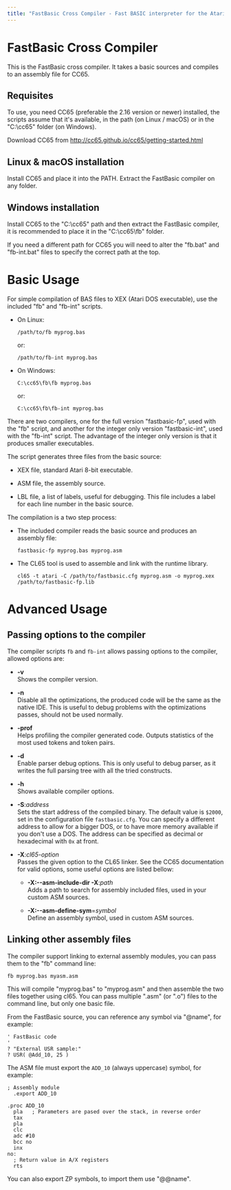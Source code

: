 ```yaml
---
title: "FastBasic Cross Compiler - Fast BASIC interpreter for the Atari 8-bit computers"
---
```


FastBasic Cross Compiler
========================

This is the FastBasic cross compiler. It takes a basic sources and compiles
to an assembly file for CC65.


Requisites
----------

To use, you need CC65 (preferable the 2.16 version or newer) installed, the
scripts assume that it's available, in the path (on Linux / macOS) or in the
"C:\cc65\" folder (on Windows).

Download CC65 from http://cc65.github.io/cc65/getting-started.html


Linux & macOS installation
--------------------------

Install CC65 and place it into the PATH. Extract the FastBasic compiler on any
folder.


Windows installation
--------------------

Install CC65 to the "C:\cc65\" path and then extract the FastBasic compiler,
it is recommended to place it in the "C:\cc65\fb\" folder.

If you need a different path for CC65 you will need to alter the "fb.bat" and
"fb-int.bat" files to specify the correct path at the top.


Basic Usage
===========

For simple compilation of BAS files to XEX (Atari DOS executable), use the
included "fb" and "fb-int" scripts.

- On Linux:

      /path/to/fb myprog.bas

  or:

      /path/to/fb-int myprog.bas

- On Windows:

      C:\cc65\fb\fb myprog.bas

  or:

      C:\cc65\fb\fb-int myprog.bas

There are two compilers, one for the full version "fastbasic-fp", used with the
"fb" script, and another for the integer only version "fastbasic-int", used
with the "fb-int" script. The advantage of the integer only version is that it
produces smaller executables.

The script generates three files from the basic source:

- XEX file, standard Atari 8-bit executable.

- ASM file, the assembly source.

- LBL file, a list of labels, useful for debugging. This file includes a label
  for each line number in the basic source.

The compilation is a two step process:

- The included compiler reads the basic source and produces an assembly file:

      fastbasic-fp myprog.bas myprog.asm

- The CL65 tool is used to assemble and link with the runtime library.

      cl65 -t atari -C /path/to/fastbasic.cfg myprog.asm -o myprog.xex /path/to/fastbasic-fp.lib

Advanced Usage
==============

Passing options to the compiler
-------------------------------

The compiler scripts `fb` and `fb-int` allows passing options to the compiler,
allowed options are:

- **-v**  
  Shows the compiler version.

- **-n**  
  Disable all the optimizations, the produced code will be the same as the
  native IDE. This is useful to debug problems with the optimizations passes,
  should not be used normally.

- **-prof**  
  Helps profiling the compiler generated code. Outputs statistics of the most
  used tokens and token pairs.

- **-d**  
  Enable parser debug options. This is only useful to debug parser, as it
  writes the full parsing tree with all the tried constructs.

- **-h**  
  Shows available compiler options.

- **-S**:*address*  
  Sets the start address of the compiled binary. The default value is `$2000`,
  set in the configuration file `fastbasic.cfg`. You can specify a different
  address to allow for a bigger DOS, or to have more memory available if you
  don't use a DOS. The address can be specified as decimal or hexadecimal with
  `0x` at front.

- **-X**:*cl65-option*  
  Passes the given option to the CL65 linker. See the CC65 documentation for
  valid options, some useful options are listed bellow:

  - **-X:--asm-include-dir -X**:*path*  
    Adds a path to search for assembly included files, used in your custom ASM
    sources.

  - **-X:--asm-define-sym**=*symbol*  
    Define an assembly symbol, used in custom ASM sources.


Linking other assembly files
----------------------------

The compiler support linking to external assembly modules, you can pass them to
the "fb" command line:

    fb myprog.bas myasm.asm

This will compile "myprog.bas" to "myprog.asm" and then assemble the two files
together using cl65. You can pass multiple ".asm" (or ".o") files to the
command line, but only one basic file.

From the FastBasic source, you can reference any symbol via "@name", for example:

    ' FastBasic code
    '
    ? "External USR sample:"
    ? USR( @Add_10, 25 )

The ASM file must export the `ADD_10` (always uppercase) symbol, for example:

    ; Assembly module
      .export ADD_10

    .proc ADD_10
      pla   ; Parameters are pased over the stack, in reverse order
      tax
      pla
      clc
      adc #10
      bcc no
      inx
    no:
      ; Return value in A/X registers
      rts

You can also export ZP symbols, to import them use "@@name".

